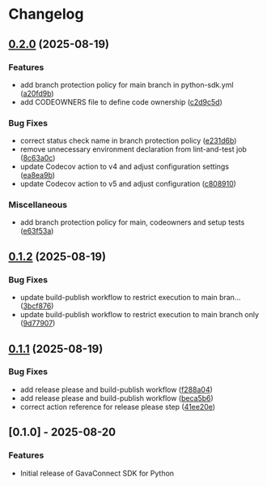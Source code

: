 # Changelog

## [0.2.0](https://github.com/acoruss/gavaconnect-sdk-python/compare/gavaconnect-sdk-python-v0.1.2...gavaconnect-sdk-python-v0.2.0) (2025-08-19)


### Features

* add branch protection policy for main branch in python-sdk.yml ([a20fd9b](https://github.com/acoruss/gavaconnect-sdk-python/commit/a20fd9b36969145e6301c76a11fba7f5d0184b55))
* add CODEOWNERS file to define code ownership ([c2d9c5d](https://github.com/acoruss/gavaconnect-sdk-python/commit/c2d9c5d2ac6175d1ffba7e082fd9e77748e4b3f2))


### Bug Fixes

* correct status check name in branch protection policy ([e231d6b](https://github.com/acoruss/gavaconnect-sdk-python/commit/e231d6b6f3e167b606773d25fb7396a16760bc35))
* remove unnecessary environment declaration from lint-and-test job ([8c63a0c](https://github.com/acoruss/gavaconnect-sdk-python/commit/8c63a0cd38842c968158978c794d151c8de18ede))
* update Codecov action to v4 and adjust configuration settings ([ea8ea9b](https://github.com/acoruss/gavaconnect-sdk-python/commit/ea8ea9b9c2b53428b5ecb3895380aa2272b36693))
* update Codecov action to v5 and adjust configuration ([c808910](https://github.com/acoruss/gavaconnect-sdk-python/commit/c808910bc832a4bdf1c96ed5bef7c1ed832b5bd7))


### Miscellaneous

* add branch protection policy for main, codeowners and setup tests ([e63f53a](https://github.com/acoruss/gavaconnect-sdk-python/commit/e63f53a648ac34106960bb1f93e996399f8fa7fb))

## [0.1.2](https://github.com/acoruss/gavaconnect-sdk-python/compare/gavaconnect-sdk-python-v0.1.1...gavaconnect-sdk-python-v0.1.2) (2025-08-19)


### Bug Fixes

* update build-publish workflow to restrict execution to main bran… ([3bcf876](https://github.com/acoruss/gavaconnect-sdk-python/commit/3bcf876fefdc46ef1d65e12f9488373cacbaa413))
* update build-publish workflow to restrict execution to main branch only ([9d77907](https://github.com/acoruss/gavaconnect-sdk-python/commit/9d7790795f280bda396f9979dbc081019f700b11))

## [0.1.1](https://github.com/acoruss/gavaconnect-sdk-python/compare/gavaconnect-sdk-python-v0.1.0...gavaconnect-sdk-python-v0.1.1) (2025-08-19)


### Bug Fixes

* add release please and build-publish workflow ([f288a04](https://github.com/acoruss/gavaconnect-sdk-python/commit/f288a04a9715cccc8d23d9affa20a403b8d383fa))
* add release please and build-publish workflow ([beca5b6](https://github.com/acoruss/gavaconnect-sdk-python/commit/beca5b66036218dfe6c1621652c601174f9df87f))
* correct action reference for release please step ([41ee20e](https://github.com/acoruss/gavaconnect-sdk-python/commit/41ee20e0b906ac62990ef27229cabb3799e1c46b))

## [0.1.0] - 2025-08-20

### Features

- Initial release of GavaConnect SDK for Python

